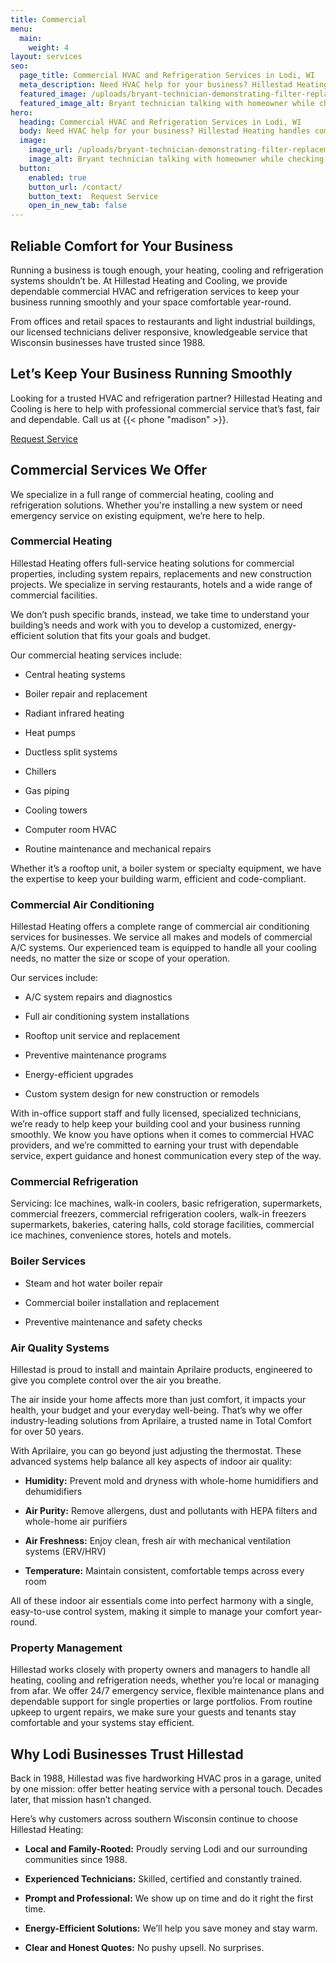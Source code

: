 ```yaml
---
title: Commercial
menu:
  main:
    weight: 4
layout: services
seo:
  page_title: Commercial HVAC and Refrigeration Services in Lodi, WI
  meta_description: Need HVAC help for your business? Hillestad Heating handles commercial heating, cooling, refrigeration and more. Trusted in Wisconsin since 1988.
  featured_image: /uploads/bryant-technician-demonstrating-filter-replacement-1000.jpg
  featured_image_alt: Bryant technician talking with homeowner while checking air filter and furnace
hero: 
  heading: Commercial HVAC and Refrigeration Services in Lodi, WI
  body: Need HVAC help for your business? Hillestad Heating handles commercial heating, cooling, refrigeration and more. Trusted in Wisconsin since 1988.
  image: 
    image_url: /uploads/bryant-technician-demonstrating-filter-replacement
    image_alt: Bryant technician talking with homeowner while checking air filter and furnace
  button:
    enabled: true
    button_url: /contact/ 
    button_text:  Request Service
    open_in_new_tab: false
---
```


## Reliable Comfort for Your Business

Running a business is tough enough, your heating, cooling and refrigeration systems shouldn’t be. At Hillestad Heating and Cooling, we provide dependable commercial HVAC and refrigeration services to keep your business running smoothly and your space comfortable year-round.

From offices and retail spaces to restaurants and light industrial buildings, our licensed technicians deliver responsive, knowledgeable service that Wisconsin businesses have trusted since 1988.

<div class="breakout bg-black flow">
  <h2 class="no-margin">Let’s Keep Your Business Running Smoothly</h2>
  <p class="site-cta__middle">Looking for a trusted HVAC and refrigeration partner? Hillestad Heating and Cooling is here to help with professional commercial service that’s fast, fair and dependable. Call us at {{< phone "madison" >}}.</p>
  <a class="btn btn--primary" href="/contact/">Request Service</a>
</div>

## Commercial Services We Offer

We specialize in a full range of commercial heating, cooling and refrigeration solutions. Whether you're installing a new system or need emergency service on existing equipment, we’re here to help.

### Commercial Heating

Hillestad Heating offers full-service heating solutions for commercial properties, including system repairs, replacements and new construction projects. We specialize in serving restaurants, hotels and a wide range of commercial facilities.

We don’t push specific brands, instead, we take time to understand your building’s needs and work with you to develop a customized, energy-efficient solution that fits your goals and budget.

Our commercial heating services include:

*	Central heating systems

*	Boiler repair and replacement

*	Radiant infrared heating

*	Heat pumps

*	Ductless split systems

*	Chillers

*	Gas piping

*	Cooling towers

*	Computer room HVAC

*	Routine maintenance and mechanical repairs

Whether it’s a rooftop unit, a boiler system or specialty equipment, we have the expertise to keep your building warm, efficient and code-compliant.

### Commercial Air Conditioning

Hillestad Heating offers a complete range of commercial air conditioning services for businesses. We service all makes and models of commercial A/C systems. Our experienced team is equipped to handle all your cooling needs, no matter the size or scope of your operation.

Our services include:

*	A/C system repairs and diagnostics

*	Full air conditioning system installations

*	Rooftop unit service and replacement

*	Preventive maintenance programs

*	Energy-efficient upgrades

*	Custom system design for new construction or remodels

With in-office support staff and fully licensed, specialized technicians, we’re ready to help keep your building cool and your business running smoothly. We know you have options when it comes to commercial HVAC providers, and we’re committed to earning your trust with dependable service, expert guidance and honest communication every step of the way.

### Commercial Refrigeration

Servicing: Ice machines, walk-in coolers, basic refrigeration, supermarkets, commercial freezers, commercial refrigeration coolers, walk-in freezers supermarkets, bakeries, catering halls, cold storage facilities, commercial ice machines, convenience stores, hotels and motels.

### Boiler Services

*	Steam and hot water boiler repair

*	Commercial boiler installation and replacement

*	Preventive maintenance and safety checks

### Air Quality Systems

Hillestad is proud to install and maintain Aprilaire products, engineered to give you complete control over the air you breathe.

The air inside your home affects more than just comfort, it impacts your health, your budget and your everyday well-being. That’s why we offer industry-leading solutions from Aprilaire, a trusted name in Total Comfort for over 50 years.

With Aprilaire, you can go beyond just adjusting the thermostat. These advanced systems help balance all key aspects of indoor air quality:

*	**Humidity:** Prevent mold and dryness with whole-home humidifiers and dehumidifiers

*	**Air Purity:** Remove allergens, dust and pollutants with HEPA filters and whole-home air purifiers

*	**Air Freshness:** Enjoy clean, fresh air with mechanical ventilation systems (ERV/HRV)

*	**Temperature:** Maintain consistent, comfortable temps across every room

All of these indoor air essentials come into perfect harmony with a single, easy-to-use control system, making it simple to manage your comfort year-round.

### Property Management

Hillestad works closely with property owners and managers to handle all heating, cooling and refrigeration needs, whether you’re local or managing from afar. We offer 24/7 emergency service, flexible maintenance plans and dependable support for single properties or large portfolios. From routine upkeep to urgent repairs, we make sure your guests and tenants stay comfortable and your systems stay efficient.

## Why Lodi Businesses Trust Hillestad

Back in 1988, Hillestad was five hardworking HVAC pros in a garage, united by one mission: offer better heating service with a personal touch. Decades later, that mission hasn’t changed.

Here’s why customers across southern Wisconsin continue to choose Hillestad Heating:

*	**Local and Family-Rooted:** Proudly serving Lodi and our surrounding communities since 1988.

*	**Experienced Technicians:** Skilled, certified and constantly trained.

*	**Prompt and Professional:** We show up on time and do it right the first time.

*	**Energy-Efficient Solutions:** We’ll help you save money and stay warm.

*	**Clear and Honest Quotes:** No pushy upsell. No surprises.